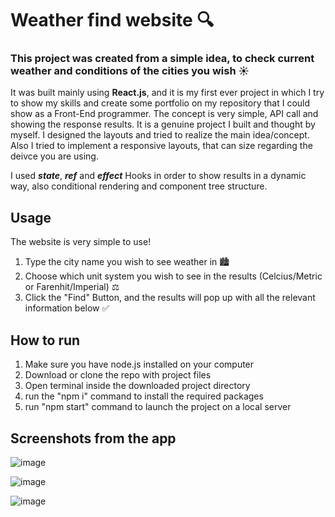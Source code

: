 # Weather find website 🔍

### This project was created from a simple idea, to check current weather and conditions of the cities you wish ☀️

It was built mainly using **React.js**, and it is my first ever project in which I try to show my skills and create some portfolio on my repository that I could show as a Front-End programmer. The concept is very simple, API call and showing the response results. It is a genuine project I built and thought by myself. I designed the layouts and tried to realize the main idea/concept. Also I tried to implement a responsive layouts, that can size regarding the deivce you are using.

I used **_state_**, **_ref_** and **_effect_** Hooks in order to show results in a dynamic way, also conditional rendering and component tree structure.

## Usage

The website is very simple to use!
1. Type the city name you wish to see weather in 🏙️
2. Choose which unit system you wish to see in the results (Celcius/Metric or Farenhit/Imperial) ⚖️
3. Click the "Find" Button, and the results will pop up with all the relevant information below ✅


## How to run

1. Make sure you have node.js installed on your computer
2. Download or clone the repo with project files
3. Open terminal inside the downloaded project directory
4. run the "npm i" command to install the required packages
5. run "npm start" command to launch the project on a local server

## Screenshots from the app

![image](https://github.com/jusgra/react-weather-app/assets/91288874/11bdbc14-76f9-4809-a6e4-a9c3881f1a0f)

![image](https://github.com/jusgra/react-weather-app/assets/91288874/e122c3c6-668b-4f3e-af65-dd6792bde637)

![image](https://github.com/jusgra/react-weather-app/assets/91288874/bc727cda-6fde-47f5-9608-8c9abdad8fdc)


